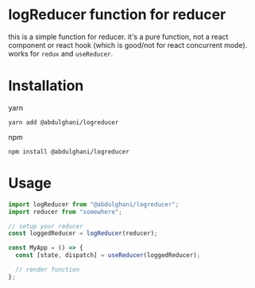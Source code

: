 # logReducer function for reducer

this is a simple function for reducer. it's a pure function, not a react component or react hook (which is good/not for react concurrent mode). works for `redux` and `useReducer`.

# Installation

yarn

```
yarn add @abdulghani/logreducer
```

npm

```
npm install @abdulghani/logreducer
```

# Usage

```javascript
import logReducer from "@abdulghani/logreducer";
import reducer from "somewhere";

// setup your reducer
const loggedReducer = logReducer(reducer);

const MyApp = () => {
  const [state, dispatch] = useReducer(loggedReducer);

  // render function
};
```
